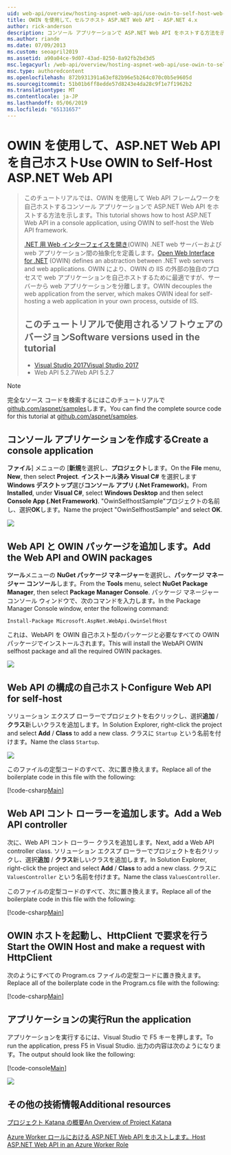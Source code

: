 ```yaml
---
uid: web-api/overview/hosting-aspnet-web-api/use-owin-to-self-host-web-api
title: OWIN を使用して、セルフホスト ASP.NET Web API - ASP.NET 4.x
author: rick-anderson
description: コンソール アプリケーションで ASP.NET Web API をホストする方法を示すコードのチュートリアルです。
ms.author: riande
ms.date: 07/09/2013
ms.custom: seoapril2019
ms.assetid: a90a04ce-9d07-43ad-8250-8a92fb2bd3d5
msc.legacyurl: /web-api/overview/hosting-aspnet-web-api/use-owin-to-self-host-web-api
msc.type: authoredcontent
ms.openlocfilehash: 872b931391a63ef82b96e5b264c070c0b5e9605d
ms.sourcegitcommit: 51b01b6ff8edde57d8243e4da28c9f1e7f1962b2
ms.translationtype: MT
ms.contentlocale: ja-JP
ms.lasthandoff: 05/06/2019
ms.locfileid: "65131657"
---
```

# <a name="use-owin-to-self-host-aspnet-web-api"></a><span data-ttu-id="8c855-103">OWIN を使用して、ASP.NET Web API を自己ホスト</span><span class="sxs-lookup"><span data-stu-id="8c855-103">Use OWIN to Self-Host ASP.NET Web API</span></span> 

> <span data-ttu-id="8c855-104">このチュートリアルでは、OWIN を使用して Web API フレームワークを自己ホストするコンソール アプリケーションで ASP.NET Web API をホストする方法を示します。</span><span class="sxs-lookup"><span data-stu-id="8c855-104">This tutorial shows how to host ASP.NET Web API in a console application, using OWIN to self-host the Web API framework.</span></span>
>
> <span data-ttu-id="8c855-105">[.NET 用 Web インターフェイスを開き](http://owin.org)(OWIN) .NET web サーバーおよび web アプリケーション間の抽象化を定義します。</span><span class="sxs-lookup"><span data-stu-id="8c855-105">[Open Web Interface for .NET](http://owin.org) (OWIN) defines an abstraction between .NET web servers and web applications.</span></span> <span data-ttu-id="8c855-106">OWIN により、OWIN の IIS の外部の独自のプロセスで web アプリケーションを自己ホストするために最適ですが、サーバーから web アプリケーションを分離します。</span><span class="sxs-lookup"><span data-stu-id="8c855-106">OWIN decouples the web application from the server, which makes OWIN ideal for self-hosting a web application in your own process, outside of IIS.</span></span>
>
> ## <a name="software-versions-used-in-the-tutorial"></a><span data-ttu-id="8c855-107">このチュートリアルで使用されるソフトウェアのバージョン</span><span class="sxs-lookup"><span data-stu-id="8c855-107">Software versions used in the tutorial</span></span>
>
>
> - [<span data-ttu-id="8c855-108">Visual Studio 2017</span><span class="sxs-lookup"><span data-stu-id="8c855-108">Visual Studio 2017</span></span>](https://visualstudio.microsoft.com/downloads/) 
> - <span data-ttu-id="8c855-109">Web API 5.2.7</span><span class="sxs-lookup"><span data-stu-id="8c855-109">Web API 5.2.7</span></span>

> [!NOTE]
> <span data-ttu-id="8c855-110">完全なソース コードを検索するにはこのチュートリアルで[github.com/aspnet/samples](https://github.com/aspnet/samples/tree/master/samples/aspnet/WebApi/OwinSelfhostSample)します。</span><span class="sxs-lookup"><span data-stu-id="8c855-110">You can find the complete source code for this tutorial at [github.com/aspnet/samples](https://github.com/aspnet/samples/tree/master/samples/aspnet/WebApi/OwinSelfhostSample).</span></span>

## <a name="create-a-console-application"></a><span data-ttu-id="8c855-111">コンソール アプリケーションを作成する</span><span class="sxs-lookup"><span data-stu-id="8c855-111">Create a console application</span></span>

<span data-ttu-id="8c855-112">**ファイル**] メニューの [**新規**を選択し、**プロジェクト**します。</span><span class="sxs-lookup"><span data-stu-id="8c855-112">On the **File** menu,  **New**, then select **Project**.</span></span> <span data-ttu-id="8c855-113">**インストール済み** **Visual C#** を選択します**Windows デスクトップ**選び**コンソール アプリ (.Net Framework)**。</span><span class="sxs-lookup"><span data-stu-id="8c855-113">From **Installed**, under **Visual C#**, select **Windows Desktop** and then select **Console App (.Net Framework)**.</span></span> <span data-ttu-id="8c855-114">"OwinSelfhostSample"プロジェクトの名前し、選択**OK**します。</span><span class="sxs-lookup"><span data-stu-id="8c855-114">Name the project "OwinSelfhostSample" and select **OK**.</span></span>

[![](use-owin-to-self-host-web-api/_static/image7.png)](use-owin-to-self-host-web-api/_static/image7.png)

## <a name="add-the-web-api-and-owin-packages"></a><span data-ttu-id="8c855-115">Web API と OWIN パッケージを追加します。</span><span class="sxs-lookup"><span data-stu-id="8c855-115">Add the Web API and OWIN packages</span></span>

<span data-ttu-id="8c855-116">**ツール**メニューの  **NuGet パッケージ マネージャー**を選択し、**パッケージ マネージャー コンソール**します。</span><span class="sxs-lookup"><span data-stu-id="8c855-116">From the **Tools** menu, select **NuGet Package Manager**, then select **Package Manager Console**.</span></span> <span data-ttu-id="8c855-117">パッケージ マネージャー コンソール ウィンドウで、次のコマンドを入力します。</span><span class="sxs-lookup"><span data-stu-id="8c855-117">In the Package Manager Console window, enter the following command:</span></span>

`Install-Package Microsoft.AspNet.WebApi.OwinSelfHost`

<span data-ttu-id="8c855-118">これは、WebAPI を OWIN 自己ホスト型のパッケージと必要なすべての OWIN パッケージでインストールされます。</span><span class="sxs-lookup"><span data-stu-id="8c855-118">This will install the WebAPI OWIN selfhost package and all the required OWIN packages.</span></span>

[![](use-owin-to-self-host-web-api/_static/image4.png)](use-owin-to-self-host-web-api/_static/image3.png)

## <a name="configure-web-api-for-self-host"></a><span data-ttu-id="8c855-119">Web API の構成の自己ホスト</span><span class="sxs-lookup"><span data-stu-id="8c855-119">Configure Web API for self-host</span></span>

<span data-ttu-id="8c855-120">ソリューション エクスプ ローラーでプロジェクトを右クリックし、選択**追加** / **クラス**新しいクラスを追加します。</span><span class="sxs-lookup"><span data-stu-id="8c855-120">In Solution Explorer, right-click the project and select **Add** / **Class** to add a new class.</span></span> <span data-ttu-id="8c855-121">クラスに `Startup` という名前を付けます。</span><span class="sxs-lookup"><span data-stu-id="8c855-121">Name the class `Startup`.</span></span>

![](use-owin-to-self-host-web-api/_static/image5.png)

<span data-ttu-id="8c855-122">このファイルの定型コードのすべて、次に置き換えます。</span><span class="sxs-lookup"><span data-stu-id="8c855-122">Replace all of the boilerplate code in this file with the following:</span></span>

[!code-csharp[Main](use-owin-to-self-host-web-api/samples/sample1.cs)]

## <a name="add-a-web-api-controller"></a><span data-ttu-id="8c855-123">Web API コント ローラーを追加します。</span><span class="sxs-lookup"><span data-stu-id="8c855-123">Add a Web API controller</span></span>

<span data-ttu-id="8c855-124">次に、Web API コント ローラー クラスを追加します。</span><span class="sxs-lookup"><span data-stu-id="8c855-124">Next, add a Web API controller class.</span></span> <span data-ttu-id="8c855-125">ソリューション エクスプ ローラーでプロジェクトを右クリックし、選択**追加** / **クラス**新しいクラスを追加します。</span><span class="sxs-lookup"><span data-stu-id="8c855-125">In Solution Explorer, right-click the project and select **Add** / **Class** to add a new class.</span></span> <span data-ttu-id="8c855-126">クラスに `ValuesController` という名前を付けます。</span><span class="sxs-lookup"><span data-stu-id="8c855-126">Name the class `ValuesController`.</span></span>

<span data-ttu-id="8c855-127">このファイルの定型コードのすべて、次に置き換えます。</span><span class="sxs-lookup"><span data-stu-id="8c855-127">Replace all of the boilerplate code in this file with the following:</span></span>

[!code-csharp[Main](use-owin-to-self-host-web-api/samples/sample2.cs)]

## <a name="start-the-owin-host-and-make-a-request-with-httpclient"></a><span data-ttu-id="8c855-128">OWIN ホストを起動し、HttpClient で要求を行う</span><span class="sxs-lookup"><span data-stu-id="8c855-128">Start the OWIN Host and make a request with HttpClient</span></span>

<span data-ttu-id="8c855-129">次のようにすべての Program.cs ファイルの定型コードに置き換えます。</span><span class="sxs-lookup"><span data-stu-id="8c855-129">Replace all of the boilerplate code in the Program.cs file with the following:</span></span>

[!code-csharp[Main](use-owin-to-self-host-web-api/samples/sample3.cs)]

## <a name="run-the-application"></a><span data-ttu-id="8c855-130">アプリケーションの実行</span><span class="sxs-lookup"><span data-stu-id="8c855-130">Run the application</span></span>

<span data-ttu-id="8c855-131">アプリケーションを実行するには、Visual Studio で F5 キーを押します。</span><span class="sxs-lookup"><span data-stu-id="8c855-131">To run the application, press F5 in Visual Studio.</span></span> <span data-ttu-id="8c855-132">出力の内容は次のようになります。</span><span class="sxs-lookup"><span data-stu-id="8c855-132">The output should look like the following:</span></span>

[!code-console[Main](use-owin-to-self-host-web-api/samples/sample4.cmd)]

![](use-owin-to-self-host-web-api/_static/image6.png)

## <a name="additional-resources"></a><span data-ttu-id="8c855-133">その他の技術情報</span><span class="sxs-lookup"><span data-stu-id="8c855-133">Additional resources</span></span>

[<span data-ttu-id="8c855-134">プロジェクト Katana の概要</span><span class="sxs-lookup"><span data-stu-id="8c855-134">An Overview of Project Katana</span></span>](../../../aspnet/overview/owin-and-katana/an-overview-of-project-katana.md)

[<span data-ttu-id="8c855-135">Azure Worker ロールにおける ASP.NET Web API をホストします。</span><span class="sxs-lookup"><span data-stu-id="8c855-135">Host ASP.NET Web API in an Azure Worker Role</span></span>](host-aspnet-web-api-in-an-azure-worker-role.md)
